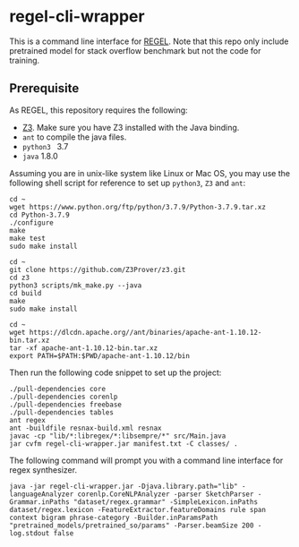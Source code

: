 # regel-cli-wrapper

This is a command line interface for [REGEL](https://github.com/utopia-group/regel). Note that this repo only include pretrained model for stack overflow benchmark but not the code for training.

## Prerequisite

As REGEL, this repository requires the following:

- [Z3](https://github.com/Z3Prover/z3). Make sure you have Z3 installed with the Java binding. 
- `ant` to compile the java files.
- `python3 ` 3.7
- `java` 1.8.0

Assuming you are in unix-like system like Linux or Mac OS, you may use the following shell script for reference to set up `python3`, `Z3` and `ant`:

```shell
cd ~
wget https://www.python.org/ftp/python/3.7.9/Python-3.7.9.tar.xz
cd Python-3.7.9
./configure
make
make test
sudo make install

cd ~
git clone https://github.com/Z3Prover/z3.git
cd z3
python3 scripts/mk_make.py --java
cd build
make
sudo make install

cd ~
wget https://dlcdn.apache.org//ant/binaries/apache-ant-1.10.12-bin.tar.xz
tar -xf apache-ant-1.10.12-bin.tar.xz
export PATH=$PATH:$PWD/apache-ant-1.10.12/bin
```

Then run the following code snippet to set up the project:

```shell
./pull-dependencies core
./pull-dependencies corenlp
./pull-dependencies freebase
./pull-dependencies tables
ant regex
ant -buildfile resnax-build.xml resnax
javac -cp "lib/*:libregex/*:libsempre/*" src/Main.java
jar cvfm regel-cli-wrapper.jar manifest.txt -C classes/ .
```

The following command will prompt you with a command line interface for regex synthesizer.

```shell
java -jar regel-cli-wrapper.jar -Djava.library.path="lib" -languageAnalyzer corenlp.CoreNLPAnalyzer -parser SketchParser -Grammar.inPaths "dataset/regex.grammar" -SimpleLexicon.inPaths dataset/regex.lexicon -FeatureExtractor.featureDomains rule span context bigram phrase-category -Builder.inParamsPath "pretrained_models/pretrained_so/params" -Parser.beamSize 200 -log.stdout false
```
